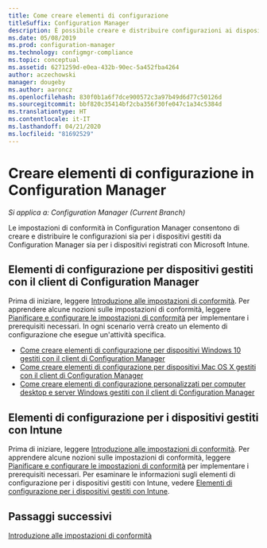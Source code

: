```yaml
---
title: Come creare elementi di configurazione
titleSuffix: Configuration Manager
description: È possibile creare e distribuire configurazioni ai dispositivi gestiti da Configuration Manager e registrati in Microsoft Intune.
ms.date: 05/08/2019
ms.prod: configuration-manager
ms.technology: configmgr-compliance
ms.topic: conceptual
ms.assetid: 6271259d-e0ea-432b-90ec-5a452fba4264
author: aczechowski
manager: dougeby
ms.author: aaroncz
ms.openlocfilehash: 830f0b1a6f7dce900572c3a97b49d6d77c50126d
ms.sourcegitcommit: bbf820c35414bf2cba356f30fe047c1a34c5384d
ms.translationtype: HT
ms.contentlocale: it-IT
ms.lasthandoff: 04/21/2020
ms.locfileid: "81692529"
---
```

# <a name="create-configuration-items-in-configuration-manager"></a>Creare elementi di configurazione in Configuration Manager

*Si applica a: Configuration Manager (Current Branch)*

Le impostazioni di conformità in Configuration Manager consentono di creare e distribuire le configurazioni sia per i dispositivi gestiti da Configuration Manager sia per i dispositivi registrati con Microsoft Intune.

## <a name="configuration-items-for-devices-managed-with-the-configuration-manager-client"></a>Elementi di configurazione per dispositivi gestiti con il client di Configuration Manager

Prima di iniziare, leggere [Introduzione alle impostazioni di conformità](../../compliance/get-started/get-started-with-compliance-settings.md). Per apprendere alcune nozioni sulle impostazioni di conformità, leggere [Pianificare e configurare le impostazioni di conformità](../../compliance/plan-design/plan-for-and-configure-compliance-settings.md) per implementare i prerequisiti necessari. In ogni scenario verrà creato un elemento di configurazione che esegue un'attività specifica.

- [Come creare elementi di configurazione per dispositivi Windows 10 gestiti con il client di Configuration Manager](../../compliance/deploy-use/create-configuration-items-for-windows-10-devices-managed-with-the-client.md)
- [Come creare elementi di configurazione per dispositivi Mac OS X gestiti con il client di Configuration Manager](../../compliance/deploy-use/create-configuration-items-for-mac-os-x-devices-managed-with-the-client.md)
- [Come creare elementi di configurazione personalizzati per computer desktop e server Windows gestiti con il client di Configuration Manager](../../compliance/deploy-use/create-custom-configuration-items-for-windows-desktop-and-server-computers-managed-with-the-client.md)

## <a name="configuration-items-for-devices-managed-with-intune"></a>Elementi di configurazione per i dispositivi gestiti con Intune

Prima di iniziare, leggere [Introduzione alle impostazioni di conformità](../../compliance/get-started/get-started-with-compliance-settings.md). Per apprendere alcune nozioni sulle impostazioni di conformità, leggere [Pianificare e configurare le impostazioni di conformità](../../compliance/plan-design/plan-for-and-configure-compliance-settings.md) per implementare i prerequisiti necessari. Per esaminare le informazioni sugli elementi di configurazione per i dispositivi gestiti con Intune, vedere [Elementi di configurazione per i dispositivi gestiti con Intune](../../mdm/understand/what-happened-to-hybrid.md).

## <a name="next-steps"></a>Passaggi successivi

[Introduzione alle impostazioni di conformità](../../compliance/get-started/get-started-with-compliance-settings.md)
